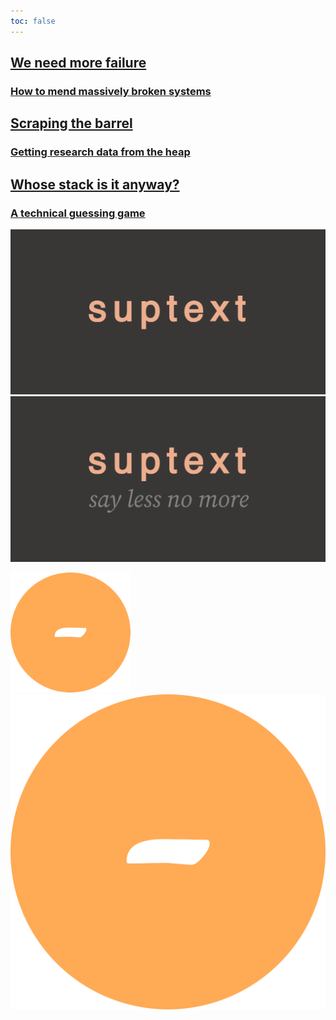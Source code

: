 ```yaml
---
toc: false
---
```


<div class="home grid grid-cols-2" style="view-transition-name: hero;">

  <div class="card">
    <a rel="next" href="./more/2024/07/22/failing-in-the-open">
      <h2>We need more failure</h2>
      <h3>How to mend massively broken systems</h3>
    </a>
  </div>

  <div class="card">
    <a rel="next" href="./past/2024/03/15/talking-heaps">
      <h2>Scraping the barrel</h2>
      <h3>Getting research data from the heap</h3>
    </a>
  </div>
  
  <div class="card">
    <a rel="next" href="./past/2024/02/28/whose-stack-is-it-anyway">
      <h2>Whose stack is it anyway?</h2>
      <h3>A technical guessing game</h3>
    </a>
  </div>

</div>


![hide](./imgs/icon.png)
![hide](./imgs/logo.png)

![hide](./icon/android-chrome-192x192.png)
![hide](./icon/android-chrome-512x512.png)